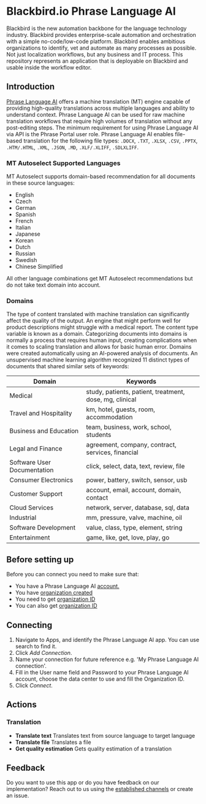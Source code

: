 # Blackbird.io Phrase Language AI

Blackbird is the new automation backbone for the language technology industry. Blackbird provides enterprise-scale automation and orchestration with a simple no-code/low-code platform. Blackbird enables ambitious organizations to identify, vet and automate as many processes as possible. Not just localization workflows, but any business and IT process. This repository represents an application that is deployable on Blackbird and usable inside the workflow editor.

## Introduction

<!-- begin docs -->

[Phrase Language AI](https://support.phrase.com/hc/en-us/articles/5709660879516-Phrase-Language-AI-TMS) offers a machine translation (MT) engine capable of providing high-quality translations across multiple languages and ability to understand context.
Phrase Language AI can be used for raw machine translation workflows that require high volumes of translation without any post-editing steps.
The minimum requirement for using Phrase Language AI via API is the Phrase Portal user role.
Phrase Language AI enables file-based translation for the following file types: `.DOCX`, `.TXT`, `.XLSX`, `.CSV`, `.PPTX`, `.HTM/.HTML`, `.XML`, `.JSON`, `.MD`, `.XLF/.XLIFF`, `.SDLXLIFF`.

### MT Autoselect Supported Languages

MT Autoselect supports domain-based recommendation for all documents in these source languages:
- English
- Czech
- German
- Spanish
- French
- Italian
- Japanese
- Korean
- Dutch
- Russian
- Swedish
- Chinese Simplified

All other language combinations get MT Autoselect recommendations but do not take text domain into account.

### Domains 

The type of content translated with machine translation can significantly affect the quality of the output. An engine that might perform well for product descriptions might struggle with a medical report. The content type variable is known as a domain.
Categorizing documents into domains is normally a process that requires human input, creating complications when it comes to scaling translation and allows for basic human error.
Domains were created automatically using an AI-powered analysis of documents. An unsupervised machine learning algorithm recognized 11 distinct types of documents that shared similar sets of keywords:

| Domain                         | Keywords                                                |
|--------------------------------|---------------------------------------------------------|
| Medical                        | study, patients, patient, treatment, dose, mg, clinical |
| Travel and Hospitality         | km, hotel, guests, room, accommodation                  |
| Business and Education         | team, business, work, school, students                  |
| Legal and Finance              | agreement, company, contract, services, financial       |
| Software User Documentation    | click, select, data, text, review, file                 |
| Consumer Electronics           | power, battery, switch, sensor, usb                     |
| Customer Support               | account, email, account, domain, contact                |
| Cloud Services                 | network, server, database, sql, data                    |
| Industrial                     | mm, pressure, valve, machine, oil                       |
| Software Development           | value, class, type, element, string                     |
| Entertainment                  | game, like, get, love, play, go                         |



## Before setting up

Before you can connect you need to make sure that:

- You have a Phrase Language AI [account.](https://phrase.com/)
- You have [organization created](https://support.phrase.com/hc/en-us/articles/6091807042076-Phrase-Platform-Organizations)
- You need to get [organization ID](Images/README/Option1.png) 
- You can also get [organization ID](Images/README/Option2.png) 

## Connecting

1. Navigate to Apps, and identify the Phrase Language AI app. You can use search to find it.
2. Click _Add Connection_.
3. Name your connection for future reference e.g. 'My Phrase Language AI connection'.
4. Fill in the User name field and Password to your Phrase Language AI account, choose the data center to use and fill the Organization ID.
5. Click _Connect_.

## Actions

### Translation 

- **Translate text** Translates text from source language to target language
- **Translate file** Translates a file
- **Get quality estimation** Gets quality estimation of a translation

## Feedback

Do you want to use this app or do you have feedback on our implementation? Reach out to us using the [established channels](https://www.blackbird.io/) or create an issue.

<!-- end docs -->
